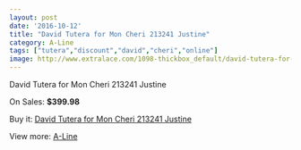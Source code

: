 ```yaml
---
layout: post
date: '2016-10-12'
title: "David Tutera for Mon Cheri 213241 Justine"
category: A-Line
tags: ["tutera","discount","david","cheri","online"]
image: http://www.extralace.com/1098-thickbox_default/david-tutera-for-mon-cheri-213241-justine.jpg
---
```

David Tutera for Mon Cheri 213241 Justine

On Sales: **$399.98**
<a href="https://www.extralace.com/a-line/528-david-tutera-for-mon-cheri-213241-justine.html"><amp-img layout="responsive" width="600" height="600" src="//www.extralace.com/1098-thickbox_default/david-tutera-for-mon-cheri-213241-justine.jpg" alt="David Tutera for Mon Cheri 213241 Justine 0" /></a>
<a href="https://www.extralace.com/a-line/528-david-tutera-for-mon-cheri-213241-justine.html"><amp-img layout="responsive" width="600" height="600" src="//www.extralace.com/1099-thickbox_default/david-tutera-for-mon-cheri-213241-justine.jpg" alt="David Tutera for Mon Cheri 213241 Justine 1" /></a>

Buy it: [David Tutera for Mon Cheri 213241 Justine](https://www.extralace.com/a-line/528-david-tutera-for-mon-cheri-213241-justine.html "David Tutera for Mon Cheri 213241 Justine")

View more: [A-Line](https://www.extralace.com/2-a-line "A-Line")